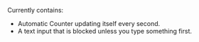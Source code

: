 Currently contains: 
- Automatic Counter updating itself every second.
- A text input that is blocked unless you type something first.
